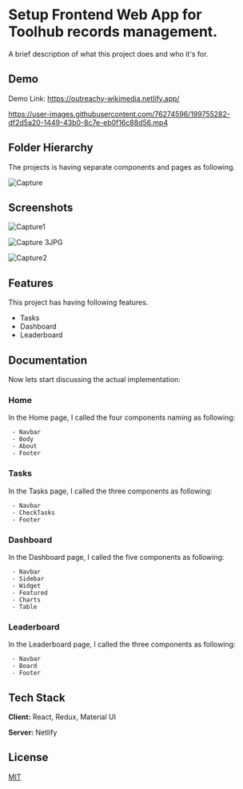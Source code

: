 
# Setup Frontend Web App for Toolhub records management.

A brief description of what this project does and who it's for.
## Demo
Demo Link: https://outreachy-wikimedia.netlify.app/

https://user-images.githubusercontent.com/76274596/199755282-df2d5a20-1449-43b0-8c7e-eb0f16c88d56.mp4



## Folder Hierarchy

The projects is having separate components and pages as following.

![Capture](https://user-images.githubusercontent.com/76274596/199759223-5392a96f-6505-4ba8-832f-8ecd6eaf21a6.JPG)

## Screenshots
![Capture1](https://user-images.githubusercontent.com/76274596/199760812-84cfc9af-b2f6-4be6-a7f2-093844a84483.JPG)

![Capture 3JPG](https://user-images.githubusercontent.com/76274596/199760905-d5b268d8-0f73-4d01-a8fa-47ecc23da992.JPG)


![Capture2](https://user-images.githubusercontent.com/76274596/199760870-0cfdc81e-b72c-4d72-930d-9d7bb03e9400.JPG)

## Features
 This project has having following features.

- Tasks
- Dashboard
- Leaderboard

## Documentation

Now lets start discussing the actual implementation:
### Home 

In the Home page, I called the four components naming as following:
```
 - Navbar
 - Body
 - About
 - Footer
```
### Tasks
In the Tasks page, I called the three components as following:
```
 - Navbar
 - CheckTasks
 - Footer
```
### Dashboard
In the Dashboard page, I called the five components as following:

```
 - Navbar
 - Sidebar
 - Widget
 - Featured
 - Charts
 - Table
```
### Leaderboard

In the Leaderboard page, I called the three components as following:

```
 - Navbar
 - Board
 - Footer
```



## Tech Stack

**Client:** React, Redux, Material UI

**Server:** Netlify

## License

[MIT](https://choosealicense.com/licenses/mit/)
